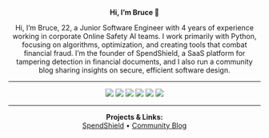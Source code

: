 <p align="center">
  <strong>Hi, I’m Bruce 👋</strong>
</p>

<p align="center">
Hi, I’m Bruce, 22, a Junior Software Engineer with 4 years of experience working in corporate Online Safety AI teams. I work primarily with Python, focusing on algorithms, optimization, and creating tools that combat financial fraud. I’m the founder of SpendShield, a SaaS platform for tampering detection in financial documents, and I also run a community blog sharing insights on secure, efficient software design.
</p>

---

<p align="center">
  <!-- Skills / Focus Areas as badges -->
  <img src="https://img.shields.io/badge/Python-3776AB?style=for-the-badge&logo=python&logoColor=white">
  <img src="https://img.shields.io/badge/FastAPI-005571?style=for-the-badge&logo=fastapi">
  <img src="https://img.shields.io/badge/Django-092E20?style=for-the-badge&logo=django&logoColor=white">
  <img src="https://img.shields.io/badge/PostgreSQL-336791?style=for-the-badge&logo=postgresql&logoColor=white">
  <img src="https://img.shields.io/badge/React-20232A?style=for-the-badge&logo=react&logoColor=61DAFB">
  <img src="https://img.shields.io/badge/TailwindCSS-38B2AC?style=for-the-badge&logo=tailwind-css&logoColor=white">
</p>

---

<p align="center">
  <strong>Projects & Links:</strong><br>
  <a href="link-to-spendshield">SpendShield</a> • 
  <a href="link-to-blog">Community Blog</a>
</p>
